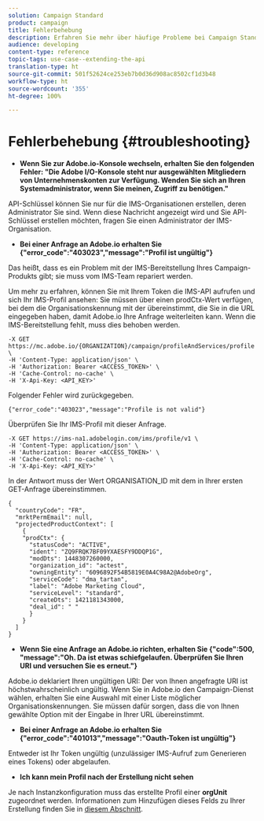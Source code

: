```yaml
---
solution: Campaign Standard
product: campaign
title: Fehlerbehebung
description: Erfahren Sie mehr über häufige Probleme bei Campaign Standard-APIs.
audience: developing
content-type: reference
topic-tags: use-case--extending-the-api
translation-type: ht
source-git-commit: 501f52624ce253eb7b0d36d908ac8502cf1d3b48
workflow-type: ht
source-wordcount: '355'
ht-degree: 100%

---
```



# Fehlerbehebung {#troubleshooting}

* **Wenn Sie zur Adobe.io-Konsole wechseln, erhalten Sie den folgenden Fehler: &quot;Die Adobe I/O-Konsole steht nur ausgewählten Mitgliedern von Unternehmenskonten zur Verfügung. Wenden Sie sich an Ihren Systemadministrator, wenn Sie meinen, Zugriff zu benötigen.&quot;**

API-Schlüssel können Sie nur für die IMS-Organisationen erstellen, deren Administrator Sie sind. Wenn diese Nachricht angezeigt wird und Sie API-Schlüssel erstellen möchten, fragen Sie einen Administrator der IMS-Organisation.

* **Bei einer Anfrage an Adobe.io erhalten Sie {&quot;error_code&quot;:&quot;403023&quot;,&quot;message&quot;:&quot;Profil ist ungültig&quot;}**

Das heißt, dass es ein Problem mit der IMS-Bereitstellung Ihres Campaign-Produkts gibt; sie muss vom IMS-Team repariert werden.

Um mehr zu erfahren, können Sie mit Ihrem Token die IMS-API aufrufen und sich Ihr IMS-Profil ansehen: Sie müssen über einen prodCtx-Wert verfügen, bei dem die Organisationskennung mit der übereinstimmt, die Sie in die URL eingegeben haben, damit Adobe.io Ihre Anfrage weiterleiten kann.
Wenn die IMS-Bereitstellung fehlt, muss dies behoben werden.

```
-X GET https://mc.adobe.io/{ORGANIZATION}/campaign/profileAndServices/profile \
-H 'Content-Type: application/json' \
-H 'Authorization: Bearer <ACCESS_TOKEN>' \
-H 'Cache-Control: no-cache' \
-H 'X-Api-Key: <API_KEY>'
```

Folgender Fehler wird zurückgegeben.

```
{"error_code":"403023","message":"Profile is not valid"}
```

Überprüfen Sie Ihr IMS-Profil mit dieser Anfrage.

```
-X GET https://ims-na1.adobelogin.com/ims/profile/v1 \
-H 'Content-Type: application/json' \
-H 'Authorization: Bearer <ACCESS_TOKEN>' \
-H 'Cache-Control: no-cache' \
-H 'X-Api-Key: <API_KEY>'
```

In der Antwort muss der Wert ORGANISATION_ID mit dem in Ihrer ersten GET-Anfrage übereinstimmen.

```
{
  "countryCode": "FR",
  "mrktPermEmail": null,
  "projectedProductContext": [
    {
    "prodCtx": {
      "statusCode": "ACTIVE",
      "ident": "ZQ9FRQK7BF09YXAESFY9DDQP1G",
      "modDts": 1448307260000,
      "organization_id": "actest",
      "owningEntity": "6096892F54B5819E0A4C98A2@AdobeOrg",
      "serviceCode": "dma_tartan",
      "label": "Adobe Marketing Cloud",
      "serviceLevel": "standard",
      "createDts": 1421181343000,
      "deal_id": " "
      }
    }
  ]
}
```

* **Wenn Sie eine Anfrage an Adobe.io richten, erhalten Sie {&quot;code&quot;:500, &quot;message&quot;:&quot;Oh. Da ist etwas schiefgelaufen. Überprüfen Sie Ihren URI und versuchen Sie es erneut.&quot;}**

Adobe.io deklariert Ihren ungültigen URI: Der von Ihnen angefragte URI ist höchstwahrscheinlich ungültig. Wenn Sie in Adobe.io den Campaign-Dienst wählen, erhalten Sie eine Auswahl mit einer Liste möglicher Organisationskennungen. Sie müssen dafür sorgen, dass die von Ihnen gewählte Option mit der Eingabe in Ihrer URL übereinstimmt.

* **Bei einer Anfrage an Adobe.io erhalten Sie {&quot;error_code&quot;:&quot;401013&quot;,&quot;message&quot;:&quot;Oauth-Token ist ungültig&quot;}**

Entweder ist Ihr Token ungültig (unzulässiger IMS-Aufruf zum Generieren eines Tokens) oder abgelaufen.

* **Ich kann mein Profil nach der Erstellung nicht sehen**

Je nach Instanzkonfiguration muss das erstellte Profil einer **orgUnit** zugeordnet werden. Informationen zum Hinzufügen dieses Felds zu Ihrer Erstellung finden Sie in [diesem Abschnitt](../../api/using/creating-profiles.md).

<!-- * (error duplicate key : quand tu crées un profile qui existe déjà , il faut faire un patch pour updater le profile plutôt qu’un POST)

With Curl
List all profiles

Create a profile

Update the mobilePhone attribute of a profile

API Calls on Service

GET the list of services

-->

<!--

How to find and use a filter?
Error codes:

* PAtch sur Age = message d'erreur :
500
Cannot update the 'age' property that is read-only
'age' property is not valid for the 'profile' resource.
-->

<!--
How to filter a list of subscribed profiles with available profile filters ? by date (by les filtres dispo sur la ressource) ?

Pattern classique :

recupérer la liste des subscriptions filtrées d'un profile
1) get sur profile
2) recup PKey
3) get sur PKey
4) get sur href des subscriptions

Comment savoir quel filtre appliquer ?

1) get sur metadata de profile
2) retourne description de la collection subscription
3) get sur la valeur du champ resTarget
4) get sur le href dans filters
5) retourne les filtres applicables sur l'url des data.

-->
